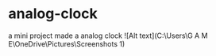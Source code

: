 # analog-clock
a mini project made a analog clock 
![Alt text](C:\Users\G A M E\OneDrive\Pictures\Screenshots 1)

